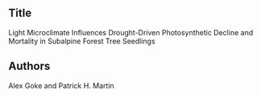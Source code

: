 ## Title
Light Microclimate Influences Drought-Driven Photosynthetic Decline and Mortality in Subalpine Forest Tree Seedlings

## Authors
Alex Goke and Patrick H. Martin


